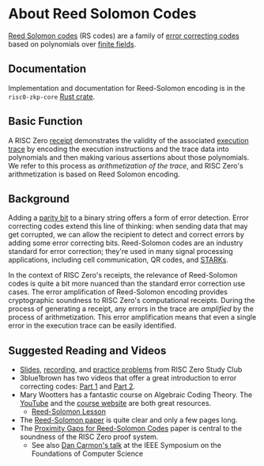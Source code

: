 # About Reed Solomon Codes

[Reed Solomon codes](https://en.wikipedia.org/wiki/Reed–Solomon_error_correction) (RS codes) are a family of [error correcting codes](https://en.wikipedia.org/wiki/Error_correction_code) based on polynomials over [finite fields](about-finite-fields.md).

## Documentation

Implementation and documentation for Reed-Solomon encoding is in the `risc0-zkp-core` [Rust crate](https://github.com/risc0/risc0#rust-crates).

## Basic Function

A RISC Zero [receipt] demonstrates the validity of the associated [execution trace](../proof-system/what_is_a_trace.md) by encoding the execution instructions and the trace data into polynomials and then making various assertions about those polynomials.
We refer to this process as _arithmetization of the trace_, and RISC Zero's arithmetization is based on Reed Solomon encoding.

## Background

Adding a [parity bit](https://en.wikipedia.org/wiki/Parity_bit) to a binary string offers a form of error detection.
Error correcting codes extend this line of thinking: when sending data that may get corrupted, we can allow the recipient to detect and correct errors by adding some error correcting bits.
Reed-Solomon codes are an industry standard for error correction; they're used in many signal processing applications, including cell communication, QR codes, and [STARKs](about-starks.md).

In the context of RISC Zero's receipts, the relevance of Reed-Solomon codes is quite a bit more nuanced than the standard error correction use cases.
The error amplification of Reed-Solomon encoding provides cryptographic soundness to RISC Zero's computational receipts.
During the process of generating a receipt, any errors in the trace are _amplified_ by the process of arithmetization.
This error amplification means that even a single error in the execution trace can be easily identified.

## Suggested Reading and Videos

- [Slides](https://drive.google.com/file/d/1p0AZ3E4kLIDmFslW_c47YGb-EgeXc_YZ/view), [recording](https://youtu.be/Yu9DHhdSqQo), and [practice problems](https://drive.google.com/file/d/1JtzBGxz1c-PDVIIRmWa85_A22NS9dlL-/view?usp=share_link) from RISC Zero Study Club
- 3blue1brown has two videos that offer a great introduction to error correcting codes: [Part 1](https://www.youtube.com/watch?v=X8jsijhllIA) and [Part 2](https://www.youtube.com/watch?v=b3NxrZOu_CE&t=0s).
- Mary Wootters has a fantastic course on Algebraic Coding Theory. The [YouTube](https://www.youtube.com/playlist?list=PLkvhuSoxwjI_UudECvFYArvG0cLbFlzSr) and the [course website](https://web.stanford.edu/class/cs250/) are both great resources.
  - [Reed-Solomon Lesson](https://www.youtube.com/watch?v=yQkEnde2lNg&list=PLkvhuSoxwjI_UudECvFYArvG0cLbFlzSr&index=16)
- The [Reed-Solomon paper](https://epubs.siam.org/doi/10.1137/0108018) is quite clear and only a few pages long.
- The [Proximity Gaps for Reed-Solomon Codes](https://eprint.iacr.org/2020/654.pdf) paper is central to the soundness of the RISC Zero proof system.
  - See also [Dan Carmon's talk](https://www.youtube.com/watch?v=v0ZHUPzKotY) at the IEEE Symposium on the Foundations of Computer Science

[receipt]: https://docs.rs/risc0-zkvm/0.16/risc0_zkvm/receipt/

